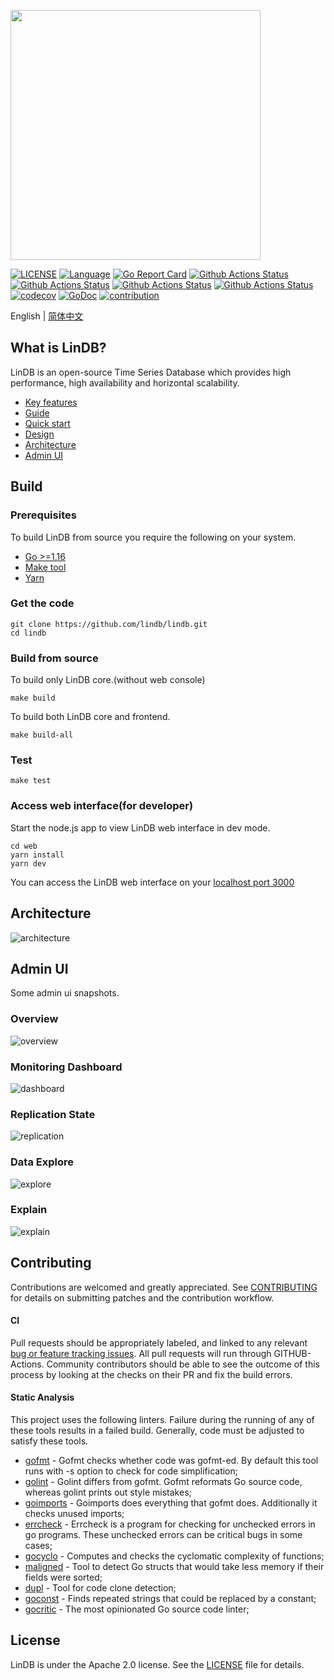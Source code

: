 <p align="left">
    <img width="400" src="https://github.com/lindb/lindb/wiki/images/readme/lindb_logo.png">
</p>

[![LICENSE](https://img.shields.io/github/license/lindb/lindb)](https://github.com/lindb/lindb/blob/main/LICENSE)
[![Language](https://img.shields.io/badge/Language-Go-blue.svg)](https://golang.org/)
[![Go Report Card](https://goreportcard.com/badge/github.com/lindb/lindb)](https://goreportcard.com/report/github.com/lindb/lindb)
[![Github Actions Status](https://github.com/lindb/lindb/workflows/LinDB%20CI/badge.svg)](https://github.com/lindb/lindb/actions?query=workflow%3A%22LinDB+CI%22)
[![Github Actions Status](https://github.com/lindb/lindb/workflows/Forntend%20CI/badge.svg)](https://github.com/lindb/lindb/actions?query=workflow%3A%22Forntend+CI%22)
[![Github Actions Status](https://github.com/lindb/lindb/workflows/Docker%20Latest/badge.svg)](https://github.com/lindb/lindb/actions?query=workflow%3A%22Docker+Latest%22)
[![Github Actions Status](https://github.com/lindb/lindb/workflows/Docker%20Release/badge.svg)](https://github.com/lindb/lindb/actions?query=workflow%3A%22Docker+Release%22)
[![codecov](https://codecov.io/gh/lindb/lindb/branch/main/graph/badge.svg)](https://codecov.io/gh/lindb/lindb)
[![GoDoc](https://img.shields.io/badge/Godoc-reference-blue.svg)](https://godoc.org/github.com/lindb/lindb)
[![contribution](https://img.shields.io/badge/contributions-welcome-brightgreen.svg?style=flat)](CONTRIBUTING.md)

English | [简体中文](./README-zh_CN.md)

## What is LinDB?

LinDB is an open-source Time Series Database which provides high performance, high availability and horizontal scalability. 

- [Key features](https://lindb.io/guide/introduction.html#key-features)
- [Guide](https://lindb.io/guide/introduction.html)
- [Quick start](https://lindb.io/guide/get-started.html)
- [Design](https://lindb.io/design/architecture.html)
- [Architecture](#architecture)
- [Admin UI](#admin-ui)

## Build

### Prerequisites

To build LinDB from source you require the following on your system.

- [Go >=1.16](https://golang.org/doc/install)
- [Make tool](https://www.gnu.org/software/make/)
- [Yarn](https://classic.yarnpkg.com/en/docs/install)

### Get the code

```
git clone https://github.com/lindb/lindb.git
cd lindb
```

### Build from source

To build only LinDB core.(without web console)

```
make build
```

To build both LinDB core and frontend.

```
make build-all
```

### Test

```
make test
```

### Access web interface(for developer)

Start the node.js app to view LinDB web interface in dev mode.

```
cd web
yarn install 
yarn dev
```

You can access the LinDB web interface on your [localhost port 3000](http://localhost:3000/)

## Architecture

![architecture](./docs/images/architecture.png)

## Admin UI

Some admin ui snapshots.

### Overview

![overview](./docs/images/overview.png)

### Monitoring Dashboard

![dashboard](./docs/images/dashboard.png)

### Replication State

![replication](./docs/images/replication_shards.png)

### Data Explore

![explore](./docs/images/data_explore.png)

### Explain

![explain](./docs/images/data_search_explain.png)

## Contributing

Contributions are welcomed and greatly appreciated. See [CONTRIBUTING](CONTRIBUTING.md) for details on submitting patches and the contribution workflow.

#### CI 
Pull requests should be appropriately labeled, and linked to any relevant [bug or feature tracking issues](https://github.com/lindb/lindb/issues). 
All pull requests will run through GITHUB-Actions. Community contributors should be able to see the outcome of this process by looking at the checks on their PR and fix the build errors.

#### Static Analysis 
This project uses the following linters. Failure during the running of any of these tools results in a failed build. Generally, code must be adjusted to satisfy these tools.

- [gofmt](https://golang.org/cmd/gofmt/) - Gofmt checks whether code was gofmt-ed. By default this tool runs with -s option to check for code simplification;
- [golint](https://github.com/golang/lint) - Golint differs from gofmt. Gofmt reformats Go source code, whereas golint prints out style mistakes;
- [goimports](https://godoc.org/golang.org/x/tools/cmd/goimports) - Goimports does everything that gofmt does. Additionally it checks unused imports;
- [errcheck](https://github.com/kisielk/errcheck) - Errcheck is a program for checking for unchecked errors in go programs. These unchecked errors can be critical bugs in some cases;
- [gocyclo](https://github.com/alecthomas/gocyclo) - Computes and checks the cyclomatic complexity of functions;
- [maligned](https://github.com/mdempsky/maligned) - Tool to detect Go structs that would take less memory if their fields were sorted;
- [dupl](https://github.com/mibk/dupl) - Tool for code clone detection;
- [goconst](https://github.com/jgautheron/goconst) - Finds repeated strings that could be replaced by a constant;
- [gocritic](https://github.com/go-critic/go-critic) - The most opinionated Go source code linter;

## License

LinDB is under the Apache 2.0 license. See the [LICENSE](LICENSE) file for details.
